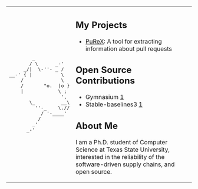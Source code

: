 <table>
<tr>
<td>

<pre>
        _
       / \      _-'
     _/|  \-''- _ /
__-' { |          \
    /             \
    /       "o.  |o }
    |            \ ;
                  ',
       \_         __\
         ''-_    \.//
           / '-____'
          /
        _'
      _-'
</pre>

</td>
<td>

## My Projects
- [PuReX](https://github.com/j0m0k0/PuReX): A tool for extracting information about pull requests
  
## Open Source Contributions
- Gymnasium [1](https://github.com/Farama-Foundation/Gymnasium/pull/1358)  
- Stable-baselines3 [1](https://github.com/DLR-RM/stable-baselines3/pull/2143)  


## About Me
I am a Ph.D. student of Computer Science at Texas State University, interested in the reliability of the software-driven supply chains, and open source.

</td>
</tr>
</table>
